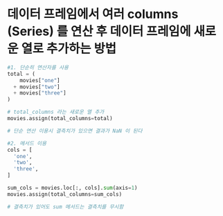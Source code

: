 # 데이터 프레임에서 여러 columns (Series) 를 연산 후 데이터 프레임에 새로운 열로 추가하는 방법

```python
#1. 단순히 연산자를 사용
total = (
	movies["one"]
  + movies["two"]
  + movies["three"]
)

# total_columns 라는 새로운 열 추가
movies.assign(total_columns=total)

# 단순 연산 이용시 결측치가 있으면 결과가 NaN 이 된다
```



```python
#2. 메서드 이용
cols = [
  'one',
  'two',
  'three',
]

sum_cols = movies.loc[:, cols].sum(axis=1)
movies.assign(total_columns=sum_cols)

# 결측치가 있어도 sum 메서드는 결측치를 무시함
```

